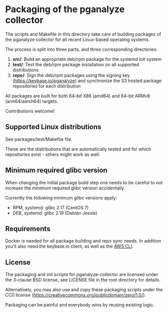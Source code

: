 Packaging of the pganalyze collector
====================================

The scripts and Makefile in this directory take care of building packages of the
pganalyze collector for all recent Linux-based operating systems.

The process is split into three parts, and three corresponding directories:

1. **src/**: Build an appropriate deb/rpm package for the systemd init system
2. **test/**: Test the deb/rpm package installation on all supported distributions
3. **repo/**: Sign the deb/rpm packages using the signing key (https://keybase.io/pganalyze) and
   synchronize the S3 hosted package repositories for each distribution

All packages are built for both 64-bit X86 (amd64) and 64-bit ARMv8 (arm64/aarch64) targets.

Contributions welcome!


Supported Linux distributions
-----------------------------

See packages/test/Makefile file.

These are the distributions that are automatically tested and for which repositories exist - others might work as well.


Minimum required glibc version
------------------------------

When changing the initial package build step one needs to be careful to not increase the minimum required glibc version accidentally.

Currently the following minimum glibc versions apply:

* RPM, systemd: glibc 2.17 (CentOS 7)
* DEB, systemd: glibc 2.19 (Debian Jessie)


Requirements
------------

Docker is needed for all package building and repo sync needs. In addition you'll also need
the keybase.io client, as well as the [AWS CLI](https://aws.amazon.com/cli/).


License
-------

The packaging and init scripts for pganalyze-collector are licensed under the 3-clause BSD license,
see LICENSE file in the root directory for details.

Alternatively, you may also use and copy these packaging scripts under the CC0 license (https://creativecommons.org/publicdomain/zero/1.0/).

Packaging can be painful and everybody wins by reusing existing logic.
